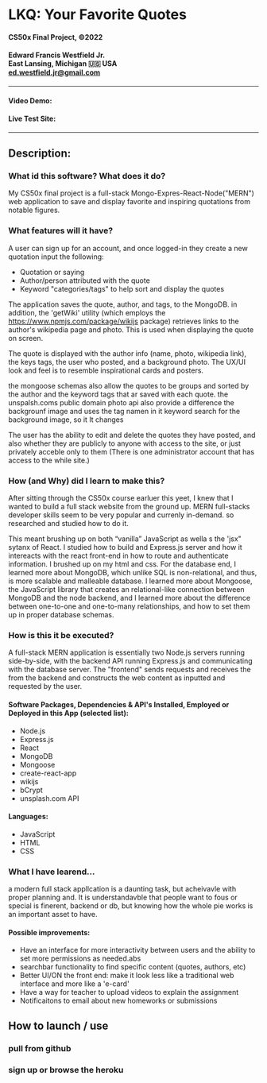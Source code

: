 # LKQ: Your Favorite Quotes
#### CS50x Final Project, ©2022 
#### **Edward Francis Westfield Jr.**<br/>East Lansing, Michigan &#127482;&#127480; USA<br/>ed.westfield.jr@gmail.com
---
#### Video Demo:  <URL HERE>
#### Live Test Site:  <URL HERE>
---
## Description: 


### What id this software? What does it do? 

My CS50x final project is a full-stack Mongo-Expres-React-Node("MERN") web application to save and display favorite and inspiring quotations from notable figures. 

### What features will it have? 

A user can sign up for an account, and once logged-in they create a new quotation input the following:

- Quotation or saying
- Author/person attributed with the quote
- Keyword "categories/tags" to help sort and display the quotes

The application saves the quote, author, and tags, to the MongoDB. in addition, the 'getWiki' utility (which employs the https://www.npmjs.com/package/wikijs package) retrieves links to the author's wikipedia page and photo. This is used when displaying the quote on screen.

The quote is displayed with the author info (name, photo, wikipedia link), the keys tags, the user who posted, and a background photo. The UX/UI look and feel is to resemble inspirational cards and posters. 

the mongoose schemas also allow the quotes to be groups and sorted by the author and the keyword tags that ar saved with each quote. the unspalsh.coms public domain photo api also provide a difference the backgrounf image and uses the tag namen in it keyword search for the background image, so it It changes 

The user has the ability to edit and delete the quotes they have posted, and also whether they are publicly to anyone with access to the site, or just privately acceble only to them (There is one administrator account that has access to the while site.)

### How (and Why) did I learn to make this?

After sitting through the CS50x course earluer this yeet, I knew that I wanted to build a full stack website from the ground up. MERN full-stacks developer skills seem to be very popular and currenly in-demand. so researched and studied how to do it. 

This meant brushing up on both “vanilla” JavaScript as wella s the 'jsx" sytanx of React. I studied how to build and Express.js server and how it intereacts with the react front-end in how to route and authenticate information. I brushed up on my html and css. For the database end, I learned more about MongoDB, which unlike SQL is non-relational, and thus, is more scalable and malleable database. I learned more about Mongoose, the JavaScript library that creates an relational-like connection between MongoDB and the node backend, and I learned more about the difference between one-to-one and one-to-many relationships, and how to set them up in proper database schemas. 

###  How is this  it be executed?

A full-stack MERN application is essentially two Node.js servers running side-by-side, with the backend API running Express.js and communicating with the database server. The "frontend" sends requests and receives the from the backend and constructs the web content as inputted and requested by the user.  

#### Software Packages, Dependencies & API's Installed, Employed or Deployed in this App (selected list):

- Node.js 
- Express.js
- React
- MongoDB
- Mongoose
- create-react-app
- wikijs
- bCrypt
- unsplash.com API 

#### Languages:

- JavaScript
- HTML
- CSS

### What I have learend... 

a modern full stack appllcation is a daunting task, but acheivavle with proper planning and. It is understandavble that people want to fous or special is finerent, backend or db, but knowing how the whole pie works is an important asset to have.  

#### Possible improvements:

- Have an interface for more interactivity between users and the ability to set more permissions as needed.abs
- searchbar functionality to find specific content (quotes, authors, etc)
- Better UI/ON the front end: make it look less like a traditional web interface and more like a 'e-card' 
- Have a way for teacher to upload videos to explain the assignment
- Notificaitons to email about new homeworks or submissions

## How to launch / use 

### pull from github
### sign up  or browse the heroku